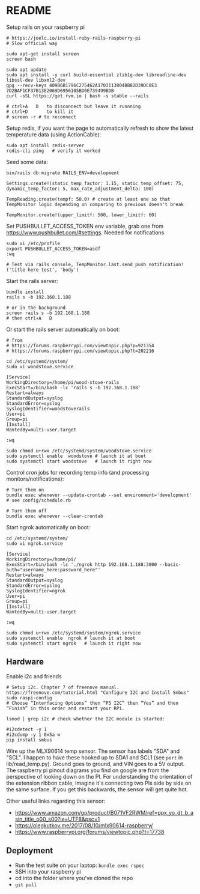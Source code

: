 # README

Setup rails on your raspberry pi
```
# https://joelc.io/install-ruby-rails-raspberry-pi
# Slow official way

sudo apt-get install screen
screen bash

sudo apt update
sudo apt install -y curl build-essential zlib1g-dev libreadline-dev libssl-dev libxml2-dev
gpg --recv-keys 409B6B1796C275462A1703113804BB82D39DC0E3 7D2BAF1CF37B13E2069D6956105BD0E739499BDB
curl -sSL https://get.rvm.io | bash -s stable --rails

# ctrl+A   D   to disconnect but leave it runnning
# ctrl+D       to kill it
# screen -r # to reconnect
```

Setup redis, if you want the page to automatically refresh to show the latest temperature data (using ActionCable):
```
sudo apt install redis-server
redis-cli ping   # verify it worked
```

Seed some data:
```
bin/rails db:migrate RAILS_ENV=development

Settings.create!(static_temp_factor: 1.15, static_temp_offset: 75, dynamic_temp_factor: 5, max_rate_adjustment_delta: 100)

TempReading.create(tempf: 50.0) # create at least one so that TempMonitor logic depending on comparing to previous doesn't break

TempMonitor.create!(upper_limitf: 500, lower_limitf: 60)
```

Set PUSHBULLET_ACCESS_TOKEN env variable, grab one from https://www.pushbullet.com/#settings. Needed for notifications
```
sudo vi /etc/profile
export PUSHBULLET_ACCESS_TOKEN=asdf
:wq

# Test via rails console, TempMonitor.last.send_push_notification!('title here test', 'body')
```

Start the rails server:
```
bundle install
rails s -b 192.168.1.188

# or in the background
screen rails s -b 192.168.1.188
# then ctrl+A   D
```

Or start the rails server automatically on boot:
```
# from
# https://forums.raspberrypi.com/viewtopic.php?p=921354
# https://forums.raspberrypi.com/viewtopic.php?t=202216

cd /etc/systemd/system/
sudo vi woodstove.service

[Service]
WorkingDirectory=/home/pi/wood-stove-rails
ExecStart=/bin/bash -lc 'rails s -b 192.168.1.188'
Restart=always
StandardOutput=syslog
StandardError=syslog
SyslogIdentifier=woodstoverails
User=pi
Group=pi
[Install]
WantedBy=multi-user.target

:wq

sudo chmod u+rwx /etc/systemd/system/woodstove.service
sudo systemctl enable  woodstove # launch it at boot
sudo systemctl start woodstove   # launch it right now
```

Control cron jobs for recording temp info (and processing monitors/notifications):
```
# Turn them on
bundle exec whenever --update-crontab --set environment='development' # see config/schedule.rb

# Turn them off
bundle exec whenever --clear-crontab
```

Start ngrok automatically on boot:
```
cd /etc/systemd/system/
sudo vi ngrok.service

[Service]
WorkingDirectory=/home/pi/
ExecStart=/bin/bash -lc './ngrok http 192.168.1.188:3000 --basic-auth="username_here:password_here"'
Restart=always
StandardOutput=syslog
StandardError=syslog
SyslogIdentifier=ngrok
User=pi
Group=pi
[Install]
WantedBy=multi-user.target

:wq

sudo chmod u+rwx /etc/systemd/system/ngrok.service
sudo systemctl enable  ngrok # launch it at boot
sudo systemctl start ngrok   # launch it right now
```



## Hardware

Enable i2c and friends
```
# Setup i2c. Chapter 7 of freenove manual. https://freenove.com/tutorial.html "Configure I2C and Install Smbus"
sudo raspi-config
# Choose “Interfacing Options” then “P5 I2C” then “Yes” and then “Finish” in this order and restart your RPi.

lsmod | grep i2c # check whether the I2C module is started:

#i2cdetect -y 1
#i2cdump -y 1 0x5a w
pip install smbus
```

Wire up the MLX90614 temp sensor. The sensor has labels "SDA" and "SCL". I happen to have these hooked up to SDA1 and SCL1 (see `port` in lib/read_temp.py). Ground goes to ground, and VIN goes to a 5V output. The raspberry pi pinout diagrams you find on google are from the perspective of looking down on the PI. For understanding the orientation of the extension ribbon cable, imagine it's connecting two PIs side by side on the same surface. If you get this backwards, the sensor will get quite hot.

Other useful links regarding this sensor:
* https://www.amazon.com/gp/product/B071VF2RWM/ref=ppx_yo_dt_b_asin_title_o00_s00?ie=UTF8&psc=1
* https://olegkutkov.me/2017/08/10/mlx90614-raspberry/
* https://www.raspberrypi.org/forums/viewtopic.php?t=17738

## Deployment

- Run the test suite on your laptop: `bundle exec rspec`
- SSH into your raspberry pi
- cd into the folder where you've cloned the repo
- `git pull`

